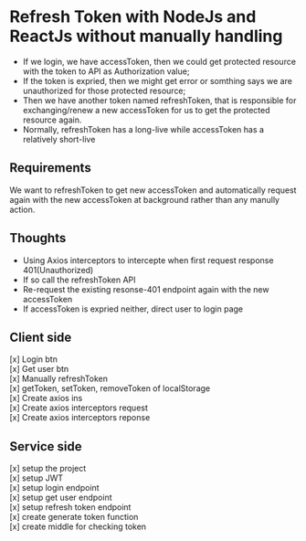 # Refresh Token with NodeJs and ReactJs without manually handling

- If we login, we have accessToken, then we could get protected resource with the token to API as Authorization value;  
- If the token is expried, then we might get error or somthing says we are unauthorized for those protected resource;  
- Then we have another token named refreshToken, that is responsible for exchanging/renew a new accessToken for us to get the protected resource again.  
- Normally, refreshToken has a long-live while accessToken has a relatively short-live  

## Requirements

   We want to refreshToken to get new accessToken and automatically request again with the new accessToken at background rather than any manully action.

## Thoughts

- Using Axios interceptors to intercepte when first request response 401(Unauthorized)
- If so call the refreshToken API
- Re-request the existing resonse-401 endpoint again with the new accessToken
- If accessToken is expried neither, direct user to login page

## Client side

[x] Login btn  
[x] Get user btn  
[x] Manually refreshToken  
[x] getToken, setToken, removeToken of localStorage  
[x] Create axios ins  
[x] Create axios interceptors request  
[x] Create axios interceptors reponse  

## Service side

[x] setup the project  
[x] setup JWT  
[x] setup login endpoint  
[x] setup get user endpoint  
[x] setup refresh token endpoint  
[x] create generate token function  
[x] create middle for checking token
